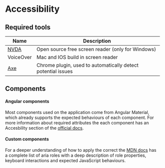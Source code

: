 # Accessibility

## Required tools

| Name                                                                                  | Description                                                  |
| ------------------------------------------------------------------------------------- | ------------------------------------------------------------ |
| [NVDA](https://www.nvaccess.org/)                                                     | Open source free screen reader (only for Windows)            |
| VoiceOver                                                                             | Mac and IOS build in screen reader                           |
| [Axe](https://chrome.google.com/webstore/detail/axe/lhdoppojpmngadmnindnejefpokejbdd) | Chrome plugin, used to automatically detect potential issues |

## Components

#### Angular components

Most components used on the application come from Angular Material, which already supports the expected behaviours of each component. For more information about required attributes the each component has an Accesbility section of the [official docs](https://material.angular.io/components/categories).

#### Custom components

For a deeper understanding of how to apply the correct the [MDN docs](https://developer.mozilla.org/en-US/docs/Web/Accessibility/ARIA/Roles) has a complete list of aria roles with a deep description of role properties, keyboard interactions and expected JavaScript behaviours.

